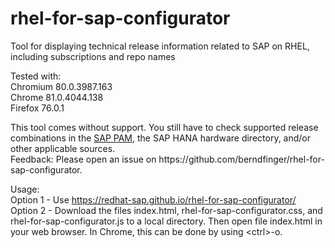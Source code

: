 # rhel-for-sap-configurator
Tool for displaying technical release information related to SAP on RHEL, including subscriptions and repo names

<p>
Tested with:<br>
Chromium 80.0.3987.163<br>
Chrome 81.0.4044.138<br>
Firefox 76.0.1<br>
</p>

<p>This tool comes without support. You still have to check supported release combinations in the <a href="https://apps.support.sap.com/sap/support/pam">SAP PAM</a>, the SAP HANA hardware directory, and/or other applicable sources.<br>
Feedback: Please open an issue on https://github.com/berndfinger/rhel-for-sap-configurator.</p>

Usage:<br>
Option 1 - Use https://redhat-sap.github.io/rhel-for-sap-configurator/<br>
Option 2 - Download the files index.html, rhel-for-sap-configurator.css, and rhel-for-sap-configurator.js to a local directory. Then open file index.html in your web browser. In Chrome, this can be done by using &lt;ctrl&gt;-o.

